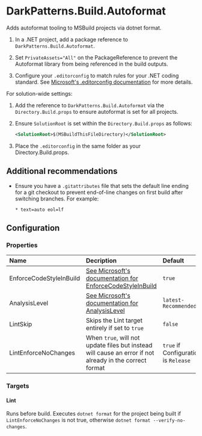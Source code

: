 # DarkPatterns.Build.Autoformat

Adds autoformat tooling to MSBuild projects via dotnet format.

1. In a .NET project, add a package reference to
   `DarkPatterns.Build.Autoformat`.

2. Set `PrivateAssets="All"` on the PackageReference to prevent the Autoformat
   library from being referenced in the build outputs.

3. Configure your `.editorconfig` to match rules for your .NET coding standard.
   See [Microsoft's .editorconfig documentation][ms-editorconfig] for more
   details.

For solution-wide settings:

1. Add the reference to `DarkPatterns.Build.Autoformat` via the
   `Directory.Build.props` to ensure autoformat is set for all projects.

2. Ensure `SolutionRoot` is set within the `Directory.Build.props` as follows:

	```xml
	<SolutionRoot>$(MSBuildThisFileDirectory)</SolutionRoot>
	```

3. Place the `.editorconfig` in the same folder as your Directory.Build.props.

## Additional recommendations

* Ensure you have a `.gitattributes` file that sets the default line ending for
  a git checkout to prevent end-of-line changes on first build after switching
  branches. For example:

    ```gitattributes
    * text=auto eol=lf
    ```

## Configuration

### Properties

| Name | Decription | Default |
| :--- | :--------- | :------ |
| EnforceCodeStyleInBuild | [See Microsoft's documentation for EnforceCodeStyleInBuild][ms-enforcecodestyleinbuild] | `true` |
| AnalysisLevel | [See Microsoft's documentation for AnalysisLevel][ms-analysislevel] | `latest-Recommended` |
| LintSkip | Skips the Lint target entirely if set to `true` | `false` |
| LintEnforceNoChanges | When `true`, will not update files but instead will cause an error if not already in the correct format | `true` if Configuration is `Release` |

### Targets

#### Lint

Runs before build. Executes `dotnet format` for the project being built if `LintEnforceNoChanges` is not true, otherwise `dotnet format --verify-no-changes`.

[ms-editorconfig]: https://learn.microsoft.com/en-us/dotnet/fundamentals/code-analysis/configuration-files#editorconfig
[ms-enforcecodestyleinbuild]: https://learn.microsoft.com/en-us/dotnet/core/project-sdk/msbuild-props#enforcecodestyleinbuild
[ms-analysislevel]: https://learn.microsoft.com/en-us/dotnet/core/project-sdk/msbuild-props#analysislevel